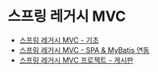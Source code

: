 # 스프링 레거시 MVC

- [스프링 레거시 MVC - 기초](SpringLegacyMVC_Basic.md)
- [스프링 레거시 MVC - SPA & MyBatis 연동](SpringLegacyMVC_SPA_Mybatis.md)
- [스프링 레거시 MVC 프로젝트 - 게시판](BoardPrj_ssafy.md)
